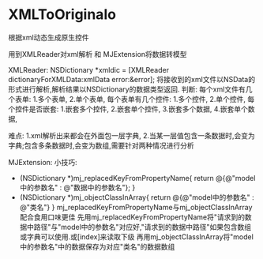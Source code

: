 # XMLToOriginalo

根据xml动态生成原生控件

用到XMLReader对xml解析 和 MJExtension将数据转模型

XMLReader:
NSDictionary *xmldic = [XMLReader dictionaryForXMLData:xmlData error:&error];
将接收到的xml文件以NSData的形式进行解析,解析结果以NSDictionary的数据类型返回.
判断:
每个xml文件有几个表单:
    1.多个表单,
    2.单个表单,
每个表单有几个控件:
    1.多个控件,
    2.单个控件,
每个控件是否嵌套:
    1.嵌套多个控件,
    2.嵌套单个控件,
    3.嵌套多个数据,
    4.嵌套单个数据,

难点:
1.xml解析出来都会在外面包一层字典,
2.当某一层值包含一条数据时,会变为字典;包含多条数据时,会变为数组,需要针对两种情况进行分析

MJExtension:
小技巧:
+ (NSDictionary *)mj_replacedKeyFromPropertyName{
    return @{@"model中的参数名" : @"数据中的参数名"};
}
+ (NSDictionary *)mj_objectClassInArray{
    return @{@"model中的参数名" : @"类名"}
}
mj_replacedKeyFromPropertyName与mj_objectClassInArray配合食用口味更佳
先用mj_replacedKeyFromPropertyName将"请求到的数据中路径"与"model中的参数名"对应好,"请求到的数据中路径"如果包含数组或字典可以使用.或[index]来读取下级
再用mj_objectClassInArray将"model中的参数名"中的数据保存为对应"类名"的数据数组
